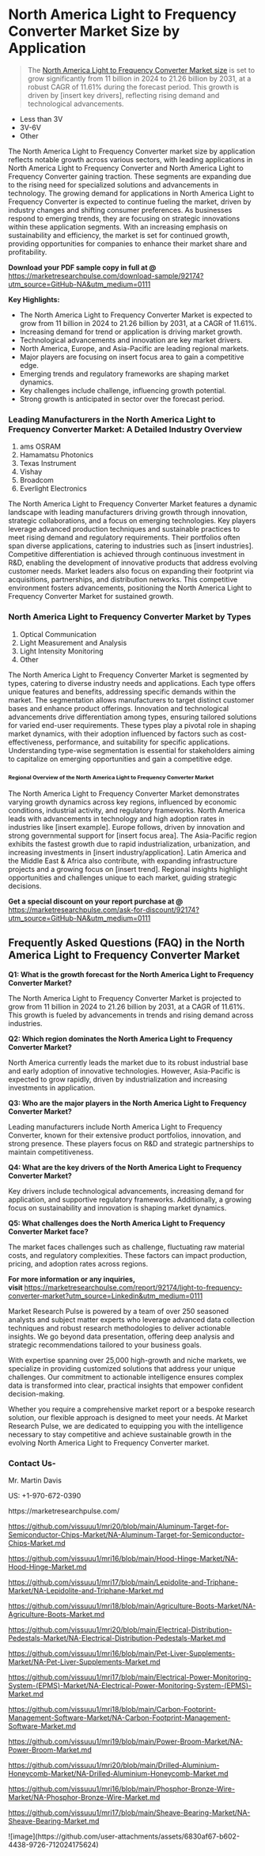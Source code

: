 <h1>North America Light to Frequency Converter Market&nbsp;Size by Application</h1><blockquote><p>The <a href="https://marketresearchpulse.com/download-sample/92174?utm_source=GitHub-NA&amp;utm_medium=0111">North America Light to Frequency Converter Market size</a> is set to grow significantly from 11 billion in 2024 to 21.26 billion by 2031, at a robust CAGR of 11.61% during the forecast period. This growth is driven by [insert key drivers], reflecting rising demand and technological advancements.</p></blockquote><ul><li>Less than 3V<li> 3V-6V<li> Other</li></ul><p>The North America Light to Frequency Converter market size by application reflects notable growth across various sectors, with leading applications in North America Light to Frequency Converter and North America Light to Frequency Converter gaining traction. These segments are expanding due to the rising need for specialized solutions and advancements in technology. The growing demand for applications in North America Light to Frequency Converter is expected to continue fueling the market, driven by industry changes and shifting consumer preferences. As businesses respond to emerging trends, they are focusing on strategic innovations within these application segments. With an increasing emphasis on sustainability and efficiency, the market is set for continued growth, providing opportunities for companies to enhance their market share and profitability.</p><p><strong>Download your PDF sample copy in full at @ </strong><a href="https://marketresearchpulse.com/download-sample/92174?utm_source=GitHub-NA&amp;utm_medium=0111">https://marketresearchpulse.com/download-sample/92174?utm_source=GitHub-NA&amp;utm_medium=0111</a></p><p><strong>Key Highlights: </strong></p><ul><li>The North America Light to Frequency Converter Market is expected to grow from 11 billion in 2024 to 21.26 billion by 2031, at a CAGR of 11.61%.</li><li>Increasing demand for trend or application is driving market growth.</li><li>Technological advancements and innovation are key market drivers.</li><li>North America, Europe, and Asia-Pacific are leading regional markets.</li><li>Major players are focusing on insert focus area to gain a competitive edge.</li><li>Emerging trends and regulatory frameworks are shaping market dynamics.</li><li>Key challenges include challenge, influencing growth potential.</li><li>Strong growth is anticipated in sector over the forecast period.</li></ul><h3>Leading Manufacturers in the North America Light to Frequency Converter Market: A Detailed Industry Overview</h3><ol><li>ams OSRAM</li><li>Hamamatsu Photonics</li><li>Texas Instrument</li><li>Vishay</li><li>Broadcom</li><li>Everlight Electronics</li></ol><div class="flex max-w-full flex-col flex-grow"><div class="min-h-8 text-message flex w-full flex-col items-end gap-2 whitespace-normal break-words [.text-message+&amp;]:mt-5" dir="auto" data-message-author-role="assistant" data-message-id="fd8432e4-4910-450d-b182-61b7bfb0a01f" data-message-model-slug="gpt-4o"><div class="flex w-full flex-col gap-1 empty:hidden first:pt-[3px]"><div class="markdown prose w-full break-words dark:prose-invert light"><p>The North America Light to Frequency Converter Market features a dynamic landscape with leading manufacturers driving growth through innovation, strategic collaborations, and a focus on emerging technologies. Key players leverage advanced production techniques and sustainable practices to meet rising demand and regulatory requirements. Their portfolios often span diverse applications, catering to industries such as [insert industries]. Competitive differentiation is achieved through continuous investment in R&amp;D, enabling the development of innovative products that address evolving customer needs. Market leaders also focus on expanding their footprint via acquisitions, partnerships, and distribution networks. This competitive environment fosters advancements, positioning the North America Light to Frequency Converter Market for sustained growth.</p></div></div></div></div><h3>North America Light to Frequency Converter Market by Types</h3><ol><li>Optical Communication<li> Light Measurement and Analysis<li> Light Intensity Monitoring<li> Other</li></ol><div class="flex max-w-full flex-col flex-grow"><div class="min-h-8 text-message flex w-full flex-col items-end gap-2 whitespace-normal break-words [.text-message+&amp;]:mt-5" dir="auto" data-message-author-role="assistant" data-message-id="084470be-0bb7-4664-bddf-5156b4f41249" data-message-model-slug="gpt-4o-mini"><div class="flex w-full flex-col gap-1 empty:hidden first:pt-[3px]"><div class="markdown prose w-full break-words dark:prose-invert light"><p>The North America Light to Frequency Converter Market is segmented by types, catering to diverse industry needs and applications. Each type offers unique features and benefits, addressing specific demands within the market. The segmentation allows manufacturers to target distinct customer bases and enhance product offerings. Innovation and technological advancements drive differentiation among types, ensuring tailored solutions for varied end-user requirements. These types play a pivotal role in shaping market dynamics, with their adoption influenced by factors such as cost-effectiveness, performance, and suitability for specific applications. Understanding type-wise segmentation is essential for stakeholders aiming to capitalize on emerging opportunities and gain a competitive edge.</p></div></div></div></div><h3><span style="font-size: 11px;">Regional Overview of the North America Light to Frequency Converter Market</span></h3><div class="flex max-w-full flex-col flex-grow"><div class="min-h-8 text-message flex w-full flex-col items-end gap-2 whitespace-normal break-words [.text-message+&amp;]:mt-5" dir="auto" data-message-author-role="assistant" data-message-id="e9038762-ce64-4e30-91c9-9bd413514231" data-message-model-slug="gpt-4o-mini"><div class="flex w-full flex-col gap-1 empty:hidden first:pt-[3px]"><div class="markdown prose w-full break-words dark:prose-invert light"><p>The North America Light to Frequency Converter Market demonstrates varying growth dynamics across key regions, influenced by economic conditions, industrial activity, and regulatory frameworks. North America leads with advancements in technology and high adoption rates in industries like [insert example]. Europe follows, driven by innovation and strong governmental support for [insert focus area]. The Asia-Pacific region exhibits the fastest growth due to rapid industrialization, urbanization, and increasing investments in [insert industry/application]. Latin America and the Middle East &amp; Africa also contribute, with expanding infrastructure projects and a growing focus on [insert trend]. Regional insights highlight opportunities and challenges unique to each market, guiding strategic decisions.</p></div></div></div></div><p><strong>Get a special discount on your report purchase at @ </strong><a href="https://marketresearchpulse.com/ask-for-discount/92174?utm_source=GitHub-NA&amp;utm_medium=0111">https://marketresearchpulse.com/ask-for-discount/92174?utm_source=GitHub-NA&amp;utm_medium=0111</a></p><h2>Frequently Asked Questions (FAQ) in the North America Light to Frequency Converter Market</h2><p><strong>Q1: What is the growth forecast for the North America Light to Frequency Converter Market?</strong></p><p>The North America Light to Frequency Converter Market is projected to grow from 11 billion in 2024 to 21.26 billion by 2031, at a CAGR of 11.61%. This growth is fueled by advancements in trends and rising demand across industries.</p><p><strong>Q2: Which region dominates the North America Light to Frequency Converter Market?</strong></p><p>North America currently leads the market due to its robust industrial base and early adoption of innovative technologies. However, Asia-Pacific is expected to grow rapidly, driven by industrialization and increasing investments in application.</p><p><strong>Q3: Who are the major players in the North America Light to Frequency Converter Market?</strong></p><p>Leading manufacturers include North America Light to Frequency Converter, known for their extensive product portfolios, innovation, and strong presence. These players focus on R&amp;D and strategic partnerships to maintain competitiveness.</p><p><strong>Q4: What are the key drivers of the North America Light to Frequency Converter Market?</strong></p><p>Key drivers include technological advancements, increasing demand for application, and supportive regulatory frameworks. Additionally, a growing focus on sustainability and innovation is shaping market dynamics.</p><p><strong>Q5: What challenges does the North America Light to Frequency Converter Market face?</strong></p><p>The market faces challenges such as challenge, fluctuating raw material costs, and regulatory complexities. These factors can impact production, pricing, and adoption rates across regions.</p><p><strong>For more information or any inquiries, visit&nbsp;</strong><a href="https://marketresearchpulse.com/report/92174/light-to-frequency-converter-market?utm_source=Linkedin&utm_medium=0111">https://marketresearchpulse.com/report/92174/light-to-frequency-converter-market?utm_source=Linkedin&utm_medium=0111</a></p><p>Market Research Pulse is powered by a team of over 250 seasoned analysts and subject matter experts who leverage advanced data collection techniques and robust research methodologies to deliver actionable insights. We go beyond data presentation, offering deep analysis and strategic recommendations tailored to your business goals.</p><p>With expertise spanning over 25,000 high-growth and niche markets, we specialize in providing customized solutions that address your unique challenges. Our commitment to actionable intelligence ensures complex data is transformed into clear, practical insights that empower confident decision-making.</p><p>Whether you require a comprehensive market report or a bespoke research solution, our flexible approach is designed to meet your needs. At Market Research Pulse, we are dedicated to equipping you with the intelligence necessary to stay competitive and achieve sustainable growth in the evolving North America Light to Frequency Converter market.</p><h3><strong>Contact Us-</strong></h3><p>Mr. Martin Davis</p><p>US: +1-970-672-0390</p><p>https://marketresearchpulse.com/</p><p><a href="https://github.com/vissuuu1/mri20/blob/main/Aluminum-Target-for-Semiconductor-Chips-Market/NA-Aluminum-Target-for-Semiconductor-Chips-Market.md">https://github.com/vissuuu1/mri20/blob/main/Aluminum-Target-for-Semiconductor-Chips-Market/NA-Aluminum-Target-for-Semiconductor-Chips-Market.md</a></p><p><a href="https://github.com/vissuuu1/mri16/blob/main/Hood-Hinge-Market/NA-Hood-Hinge-Market.md">https://github.com/vissuuu1/mri16/blob/main/Hood-Hinge-Market/NA-Hood-Hinge-Market.md</a></p><p><a href="https://github.com/vissuuu1/mri17/blob/main/Lepidolite-and-Triphane-Market/NA-Lepidolite-and-Triphane-Market.md">https://github.com/vissuuu1/mri17/blob/main/Lepidolite-and-Triphane-Market/NA-Lepidolite-and-Triphane-Market.md</a></p><p><a href="https://github.com/vissuuu1/mri18/blob/main/Agriculture-Boots-Market/NA-Agriculture-Boots-Market.md">https://github.com/vissuuu1/mri18/blob/main/Agriculture-Boots-Market/NA-Agriculture-Boots-Market.md</a></p><p><a href="https://github.com/vissuuu1/mri20/blob/main/Electrical-Distribution-Pedestals-Market/NA-Electrical-Distribution-Pedestals-Market.md">https://github.com/vissuuu1/mri20/blob/main/Electrical-Distribution-Pedestals-Market/NA-Electrical-Distribution-Pedestals-Market.md</a></p><p><a href="https://github.com/vissuuu1/mri16/blob/main/Pet-Liver-Supplements-Market/NA-Pet-Liver-Supplements-Market.md">https://github.com/vissuuu1/mri16/blob/main/Pet-Liver-Supplements-Market/NA-Pet-Liver-Supplements-Market.md</a></p><p><a href="https://github.com/vissuuu1/mri17/blob/main/Electrical-Power-Monitoring-System-(EPMS)-Market/NA-Electrical-Power-Monitoring-System-(EPMS)-Market.md">https://github.com/vissuuu1/mri17/blob/main/Electrical-Power-Monitoring-System-(EPMS)-Market/NA-Electrical-Power-Monitoring-System-(EPMS)-Market.md</a></p><p><a href="https://github.com/vissuuu1/mri18/blob/main/Carbon-Footprint-Management-Software-Market/NA-Carbon-Footprint-Management-Software-Market.md">https://github.com/vissuuu1/mri18/blob/main/Carbon-Footprint-Management-Software-Market/NA-Carbon-Footprint-Management-Software-Market.md</a></p><p><a href="https://github.com/vissuuu1/mri19/blob/main/Power-Broom-Market/NA-Power-Broom-Market.md">https://github.com/vissuuu1/mri19/blob/main/Power-Broom-Market/NA-Power-Broom-Market.md</a></p><p><a href="https://github.com/vissuuu1/mri20/blob/main/Drilled-Aluminium-Honeycomb-Market/NA-Drilled-Aluminium-Honeycomb-Market.md">https://github.com/vissuuu1/mri20/blob/main/Drilled-Aluminium-Honeycomb-Market/NA-Drilled-Aluminium-Honeycomb-Market.md</a></p><p><a href="https://github.com/vissuuu1/mri16/blob/main/Phosphor-Bronze-Wire-Market/NA-Phosphor-Bronze-Wire-Market.md">https://github.com/vissuuu1/mri16/blob/main/Phosphor-Bronze-Wire-Market/NA-Phosphor-Bronze-Wire-Market.md</a></p><p><a href="https://github.com/vissuuu1/mri17/blob/main/Sheave-Bearing-Market/NA-Sheave-Bearing-Market.md">https://github.com/vissuuu1/mri17/blob/main/Sheave-Bearing-Market/NA-Sheave-Bearing-Market.md</a></p>
![image](https://github.com/user-attachments/assets/6830af67-b602-4438-9726-712024175624)

